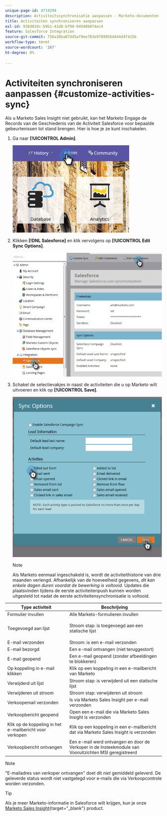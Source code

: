 ```yaml
---
unique-page-id: 4719294
description: Activiteitssynchronisatie aanpassen - Marketo-documenten - productdocumentatie
title: Activiteiten synchroniseren aanpassen
exl-id: 938d83dc-b9b1-41d8-bf98-04548b074ec4
feature: Salesforce Integration
source-git-commit: 756a38ba87dd5af9ee783e9709056d444d4f415b
workflow-type: tm+mt
source-wordcount: '267'
ht-degree: 0%

---
```


# Activiteiten synchroniseren aanpassen {#customize-activities-sync}

Als u Marketo Sales Insight niet gebruikt, kan het Marketo Engage de Records van de Geschiedenis van de Activiteit Salesforce voor bepaalde gebeurtenissen tot stand brengen. Hier is hoe je ze kunt inschakelen.

1. Ga naar **[!UICONTROL Admin]**.

   ![](assets/admin.png)

1. Klikken **[!DNL Salesforce]** en klik vervolgens op **[!UICONTROL Edit Sync Options]**.

   ![](assets/two-1.png)

1. Schakel de selectievakjes in naast de activiteiten die u op Marketo wilt uitvoeren en klik op **[!UICONTROL Save]**.

   ![](assets/three-1.png)

   >[!NOTE]
   >
   >Als Marketo eenmaal ingeschakeld is, wordt de activiteithistorie van drie maanden verlengd. Afhankelijk van de hoeveelheid gegevens, _dit kan enkele dagen duren voordat de bewerking is voltooid_. Updates die plaatsvinden tijdens de eerste activiteitenpush kunnen worden uitgesteld tot nadat de eerste activiteitensynchronisatie is voltooid.

<table> 
 <colgroup> 
  <col> 
  <col> 
 </colgroup> 
 <thead> 
  <tr> 
   <th>Type activiteit</th> 
   <th>Beschrijving</th> 
  </tr> 
 </thead> 
 <tbody> 
  <tr> 
   <td>Formulier invullen</td> 
   <td>Alle Marketo-formulieren invullen</td> 
  </tr> 
  <tr> 
   <td>Toegevoegd aan lijst</td> 
   <td><p>Stroom stap: is toegevoegd aan een statische lijst</p></td> 
  </tr> 
  <tr> 
   <td>E-mail verzonden</td> 
   <td>Stroom: is een e-mail verzonden</td> 
  </tr> 
  <tr> 
   <td>E-mail bezorgd</td> 
   <td>Een e-mail ontvangen (niet teruggestort)</td> 
  </tr> 
  <tr> 
   <td>E-mail geopend</td> 
   <td>Een e-mail geopend (zonder afbeeldingen te blokkeren)</td> 
  </tr> 
  <tr> 
   <td>Op koppeling in e-mail klikken</td> 
   <td>Klik op een koppeling in een e-mailbericht van Marketo</td> 
  </tr> 
  <tr> 
   <td>Verwijderd uit lijst</td> 
   <td>Stroom stap: is verwijderd uit een statische lijst</td> 
  </tr> 
  <tr> 
   <td>Verwijderen uit stroom</td> 
   <td>Stroom stap: verwijderen uit stroom</td> 
  </tr> 
  <tr> 
   <td>Verkoopemail verzonden</td> 
   <td>Is via Marketo Sales Insight per e-mail verzonden</td> 
  </tr> 
  <tr> 
   <td>Verkoopbericht geopend</td> 
   <td>Open een e-mail die via Marketo Sales Insight is verzonden</td> 
  </tr> 
  <tr> 
   <td>Klik op de koppeling in het e-mailbericht voor verkopen</td> 
   <td>Klik op een koppeling in een e-mailbericht dat via Marketo Sales Insight is verzonden</td> 
  </tr> 
  <tr> 
   <td>Verkoopbericht ontvangen</td> 
   <td>Een e-mail werd ontvangen en door de Verkoper in de Insteekmodule van Vooruitzichten MSI geregistreerd</td> 
  </tr> 
 </tbody> 
</table>

>[!NOTE]
>
>&quot;E-mailadres van verkoper ontvangen&quot; doet dit _niet_ gemiddeld geleverd. De geleverde status wordt niet vastgelegd voor e-mails die via Verkoopcontrole worden verzonden.

>[!TIP]
>
>Als je meer Marketo-informatie in Salesforce wilt krijgen, kun je onze [Marketo Sales Insight](/help/marketo/product-docs/marketo-sales-insight/msi-for-salesforce/installation/install-marketo-sales-insight-package-in-salesforce-appexchange.md){target="_blank"} product.
